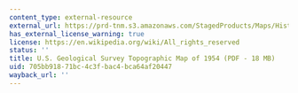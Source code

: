 ```yaml
---
content_type: external-resource
external_url: https://prd-tnm.s3.amazonaws.com/StagedProducts/Maps/HistoricalTopo/PDF/MA/25000/MA_Boston%20South_350874_1954_25000_geo.pdf
has_external_license_warning: true
license: https://en.wikipedia.org/wiki/All_rights_reserved
status: ''
title: U.S. Geological Survey Topographic Map of 1954 (PDF - 18 MB)
uid: 705bb918-71bc-4c3f-bac4-bca64af20447
wayback_url: ''
---
```

